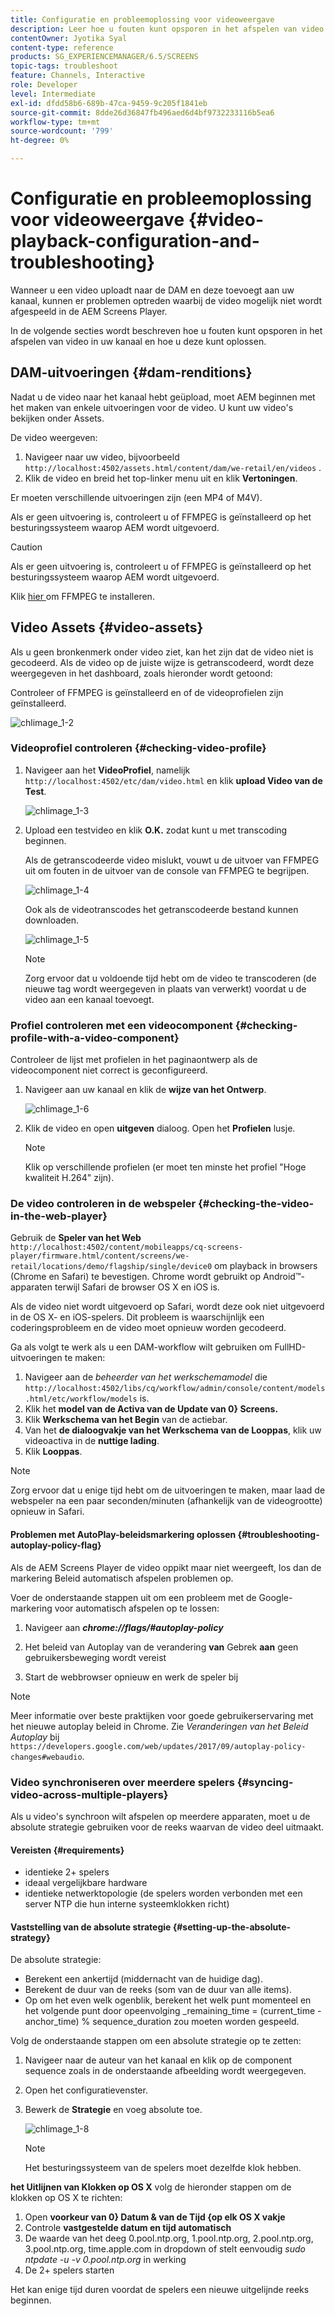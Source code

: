 ```yaml
---
title: Configuratie en probleemoplossing voor videoweergave
description: Leer hoe u fouten kunt opsporen in het afspelen van video in uw kanaal voor AEM Screens en hoe u problemen kunt oplossen.
contentOwner: Jyotika Syal
content-type: reference
products: SG_EXPERIENCEMANAGER/6.5/SCREENS
topic-tags: troubleshoot
feature: Channels, Interactive
role: Developer
level: Intermediate
exl-id: dfdd58b6-689b-47ca-9459-9c205f1841eb
source-git-commit: 8dde26d36847fb496aed6d4bf9732233116b5ea6
workflow-type: tm+mt
source-wordcount: '799'
ht-degree: 0%

---
```


# Configuratie en probleemoplossing voor videoweergave {#video-playback-configuration-and-troubleshooting}

Wanneer u een video uploadt naar de DAM en deze toevoegt aan uw kanaal, kunnen er problemen optreden waarbij de video mogelijk niet wordt afgespeeld in de AEM Screens Player.

In de volgende secties wordt beschreven hoe u fouten kunt opsporen in het afspelen van video in uw kanaal en hoe u deze kunt oplossen.

## DAM-uitvoeringen {#dam-renditions}

Nadat u de video naar het kanaal hebt geüpload, moet AEM beginnen met het maken van enkele uitvoeringen voor de video. U kunt uw video&#39;s bekijken onder Assets.

De video weergeven:

1. Navigeer naar uw video, bijvoorbeeld `http://localhost:4502/assets.html/content/dam/we-retail/en/videos` .
1. Klik de video en breid het top-linker menu uit en klik **Vertoningen**.

Er moeten verschillende uitvoeringen zijn (een MP4 of M4V).

Als er geen uitvoering is, controleert u of FFMPEG is geïnstalleerd op het besturingssysteem waarop AEM wordt uitgevoerd.

>[!CAUTION]
>
>Als er geen uitvoering is, controleert u of FFMPEG is geïnstalleerd op het besturingssysteem waarop AEM wordt uitgevoerd.
>
>Klik [ hier ](https://www.ffmpeg.org/download.html) om FFMPEG te installeren.

## Video Assets {#video-assets}

Als u geen bronkenmerk onder video ziet, kan het zijn dat de video niet is gecodeerd. Als de video op de juiste wijze is getranscodeerd, wordt deze weergegeven in het dashboard, zoals hieronder wordt getoond:

Controleer of FFMPEG is geïnstalleerd en of de videoprofielen zijn geïnstalleerd.

![ chlimage_1-2 ](assets/chlimage_1-2.png)

### Videoprofiel controleren {#checking-video-profile}

1. Navigeer aan het **VideoProfiel**, namelijk `http://localhost:4502/etc/dam/video.html` en klik **upload Video van de Test**.

   ![ chlimage_1-3 ](assets/chlimage_1-3.png)

1. Upload een testvideo en klik **O.K.** zodat kunt u met transcoding beginnen.

   Als de getranscodeerde video mislukt, vouwt u de uitvoer van FFMPEG uit om fouten in de uitvoer van de console van FFMPEG te begrijpen.

   ![ chlimage_1-4 ](assets/chlimage_1-4.png)

   Ook als de videotranscodes het getranscodeerde bestand kunnen downloaden.

   ![ chlimage_1-5 ](assets/chlimage_1-5.png)

   >[!NOTE]
   >
   >Zorg ervoor dat u voldoende tijd hebt om de video te transcoderen (de nieuwe tag wordt weergegeven in plaats van verwerkt) voordat u de video aan een kanaal toevoegt.

### Profiel controleren met een videocomponent {#checking-profile-with-a-video-component}

Controleer de lijst met profielen in het paginaontwerp als de videocomponent niet correct is geconfigureerd.

1. Navigeer aan uw kanaal en klik de **wijze van het Ontwerp**.

   ![ chlimage_1-6 ](assets/chlimage_1-6.png)

1. Klik de video en open **uitgeven** dialoog. Open het **Profielen** lusje.

   >[!NOTE]
   >Klik op verschillende profielen (er moet ten minste het profiel &quot;Hoge kwaliteit H.264&quot; zijn).

### De video controleren in de webspeler {#checking-the-video-in-the-web-player}

Gebruik de **Speler van het Web** `http://localhost:4502/content/mobileapps/cq-screens-player/firmware.html/content/screens/we-retail/locations/demo/flagship/single/device0` om playback in browsers (Chrome en Safari) te bevestigen. Chrome wordt gebruikt op Android™-apparaten terwijl Safari de browser OS X en iOS is.

Als de video niet wordt uitgevoerd op Safari, wordt deze ook niet uitgevoerd in de OS X- en iOS-spelers. Dit probleem is waarschijnlijk een coderingsprobleem en de video moet opnieuw worden gecodeerd.

Ga als volgt te werk als u een DAM-workflow wilt gebruiken om FullHD-uitvoeringen te maken:

1. Navigeer aan de *beheerder van het werkschemamodel* die `http://localhost:4502/libs/cq/workflow/admin/console/content/models.html/etc/workflow/models` is.
1. Klik het **model van de Activa van de Update van 0&rbrace; Screens.**
1. Klik **Werkschema van het Begin** van de actiebar.
1. Van het **de dialoogvakje van het Werkschema van de Looppas**, klik uw videoactiva in de **nuttige lading**.
1. Klik **Looppas**.

>[!NOTE]
>
>Zorg ervoor dat u enige tijd hebt om de uitvoeringen te maken, maar laad de webspeler na een paar seconden/minuten (afhankelijk van de videogrootte) opnieuw in Safari.

#### Problemen met AutoPlay-beleidsmarkering oplossen {#troubleshooting-autoplay-policy-flag}

Als de AEM Screens Player de video oppikt maar niet weergeeft, los dan de markering Beleid automatisch afspelen problemen op.

Voer de onderstaande stappen uit om een probleem met de Google-markering voor automatisch afspelen op te lossen:

1. Navigeer aan ***chrome://flags/#autoplay-policy***
1. Het beleid van Autoplay van de verandering **van** Gebrek **aan** geen gebruikersbeweging wordt vereist **&#x200B;**

1. Start de webbrowser opnieuw en werk de speler bij

>[!NOTE]
>
>Meer informatie over beste praktijken voor goede gebruikerservaring met het nieuwe autoplay beleid in Chrome. Zie *Veranderingen van het Beleid Autoplay* bij `https://developers.google.com/web/updates/2017/09/autoplay-policy-changes#webaudio`.

### Video synchroniseren over meerdere spelers {#syncing-video-across-multiple-players}

Als u video&#39;s synchroon wilt afspelen op meerdere apparaten, moet u de absolute strategie gebruiken voor de reeks waarvan de video deel uitmaakt.

#### Vereisten {#requirements}

* identieke 2+ spelers
* ideaal vergelijkbare hardware
* identieke netwerktopologie (de spelers worden verbonden met een server NTP die hun interne systeemklokken richt)

#### Vaststelling van de absolute strategie {#setting-up-the-absolute-strategy}

De absolute strategie:

* Berekent een ankertijd (middernacht van de huidige dag).
* Berekent de duur van de reeks (som van de duur van alle items).
* Op om het even welk ogenblik, berekent het welk punt momenteel en het volgende punt door opeenvolging _remaining_time = (current_time - anchor_time) % sequence_duration zou moeten worden gespeeld.

Volg de onderstaande stappen om een absolute strategie op te zetten:

1. Navigeer naar de auteur van het kanaal en klik op de component sequence zoals in de onderstaande afbeelding wordt weergegeven.
1. Open het configuratievenster.
1. Bewerk de **Strategie** en voeg absolute toe.

   ![ chlimage_1-8 ](assets/chlimage_1-8.png)

   >[!NOTE]
   >Het besturingssysteem van de spelers moet dezelfde klok hebben.

**het Uitlijnen van Klokken op OS X** volg de hieronder stappen om de klokken op OS X te richten:

1. Open **voorkeur van 0&rbrace; Datum &amp; van de Tijd &lbrace;op elk OS X vakje**
1. Controle **vastgestelde datum en tijd automatisch**
1. De waarde van het deeg 0.pool.ntp.org, 1.pool.ntp.org, 2.pool.ntp.org, 3.pool.ntp.org, time.apple.com in dropdown of stelt eenvoudig *sudo ntpdate -u -v 0.pool.ntp.org* in werking
1. De 2+ spelers starten

Het kan enige tijd duren voordat de spelers een nieuwe uitgelijnde reeks beginnen.
